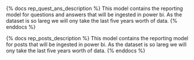 {% docs rep_quest_ans_description %}
This model contains the reporting model for questions and answers that will be ingested in power bi.
As the dataset is so lareg we will ony take the last five years worth of data. 
{% enddocs %}

{% docs rep_posts_description %}
This model contains the reporting model for posts that will be ingested in power bi.
As the dataset is so lareg we will ony take the last five years worth of data. 
{% enddocs %}